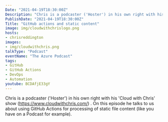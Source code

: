 ```yaml
---
Date: "2021-04-19T18:30:00Z"
Description: "Chris is a podcaster ('Hoster') in his own right with his 'Cloud with Chris' show (https://www.cloudwithchris.com/) . On this episode he talks to us about using GitHub Actions for processing of static file content (like you have on a Podcast for example)."
PublishDate: "2021-04-19T18:30:00Z"
Title: "GitHub actions and static content"
image: img/cloudwithchrislogo.png
hosts:
- chrisreddington
images:
- img/cloudwithchris.png
talkType: "Podcast"
eventName: "The Azure Podcast"
tags:
- GitHub
- GitHub Actions
- DevOps
- Automation
youtube: BCDAfjE33gY
---
```

Chris is a podcaster ('Hoster') in his own right with his 'Cloud with Chris' show (https://www.cloudwithchris.com/) . On this episode he talks to us about using GitHub Actions for processing of static file content (like you have on a Podcast for example).